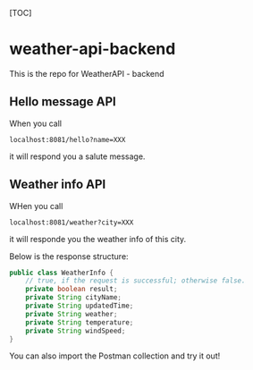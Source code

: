 [TOC]

# weather-api-backend
This is the repo for WeatherAPI - backend

## Hello message API
When you call
```http
localhost:8081/hello?name=XXX
```
it will respond you a salute message.

## Weather info API
WHen you call
```http
localhost:8081/weather?city=XXX
```
it will responde you the weather info of this city.

Below is the response structure:
```java
public class WeatherInfo {
	// true, if the request is successful; otherwise false.
	private boolean result;
	private String cityName;
	private String updatedTime;
	private String weather;
	private String temperature;
	private String windSpeed;
}
```

You can also import the Postman collection and try it out!
